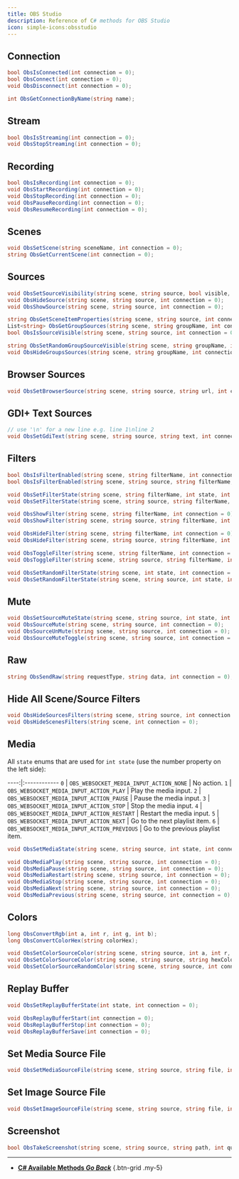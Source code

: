 ```yaml
---
title: OBS Studio
description: Reference of C# methods for OBS Studio
icon: simple-icons:obsstudio
---
```


## Connection
```csharp
bool ObsIsConnected(int connection = 0);
bool ObsConnect(int connection = 0);
void ObsDisconnect(int connection = 0);
```

```csharp
int ObsGetConnectionByName(string name);
```

## Stream
```csharp
bool ObsIsStreaming(int connection = 0);
void ObsStopStreaming(int connection = 0);
```

## Recording
```csharp
bool ObsIsRecording(int connection = 0);
void ObsStartRecording(int connection = 0);
void ObsStopRecording(int connection = 0);
void ObsPauseRecording(int connection = 0);
void ObsResumeRecording(int connection = 0);
```

## Scenes
```csharp
void ObsSetScene(string sceneName, int connection = 0);
string ObsGetCurrentScene(int connection = 0);
```

## Sources
```csharp
void ObsSetSourceVisibility(string scene, string source, bool visible, int connection = 0);
void ObsHideSource(string scene, string source, int connection = 0);
void ObsShowSource(string scene, string source, int connection = 0);

string ObsGetSceneItemProperties(string scene, string source, int connection = 0);
List<string> ObsGetGroupSources(string scene, string groupName, int connection = 0);
bool ObsIsSourceVisible(string scene, string source, int connection = 0);

string ObsSetRandomGroupSourceVisible(string scene, string groupName, int connection = 0);
void ObsHideGroupsSources(string scene, string groupName, int connection = 0);
```

## Browser Sources
```csharp
void ObsSetBrowserSource(string scene, string source, string url, int connection = 0);
```

## GDI+ Text Sources

```csharp
// use '\n' for a new line e.g. line 1\nline 2
void ObsSetGdiText(string scene, string source, string text, int connection = 0);
```

## Filters
```csharp
bool ObsIsFilterEnabled(string scene, string filterName, int connection = 0);
bool ObsIsFilterEnabled(string scene, string source, string filterName, int connection = 0);
```

```csharp
void ObsSetFilterState(string scene, string filterName, int state, int connection = 0);
void ObsSetFilterState(string scene, string source, string filterName, int state, int connection = 0);
```

```csharp
void ObsShowFilter(string scene, string filterName, int connection = 0);
void ObsShowFilter(string scene, string source, string filterName, int connection = 0);
```

```csharp
void ObsHideFilter(string scene, string filterName, int connection = 0);
void ObsHideFilter(string scene, string source, string filterName, int connection = 0);
```

```csharp
void ObsToggleFilter(string scene, string filterName, int connection = 0);
void ObsToggleFilter(string scene, string source, string filterName, int connection = 0);
```

```csharp
void ObsSetRandomFilterState(string scene, int state, int connection = 0);
void ObsSetRandomFilterState(string scene, string source, int state, int connection = 0);
```

## Mute
```csharp
void ObsSetSourceMuteState(string scene, string source, int state, int connection = 0);
void ObsSourceMute(string scene, string source, int connection = 0);
void ObsSourceUnMute(string scene, string source, int connection = 0);
void ObsSourceMuteToggle(string scene, string source, int connection = 0);
```

## Raw
```csharp
string ObsSendRaw(string requestType, string data, int connection = 0);
```

## Hide All Scene/Source Filters
```csharp
void ObsHideSourcesFilters(string scene, string source, int connection = 0);
void ObsHideScenesFilters(string scene, int connection = 0);
```

## Media
All `state` enums that are used for `int state` (use the number property on the left side):

----:|:------------
`0` | `OBS_WEBSOCKET_MEDIA_INPUT_ACTION_NONE` | No action.
`1` | `OBS_WEBSOCKET_MEDIA_INPUT_ACTION_PLAY` | Play the media input.
`2` | `OBS_WEBSOCKET_MEDIA_INPUT_ACTION_PAUSE` | Pause the media input.
`3` | `OBS_WEBSOCKET_MEDIA_INPUT_ACTION_STOP` | Stop the media input.
`4` | `OBS_WEBSOCKET_MEDIA_INPUT_ACTION_RESTART` | Restart the media input.
`5` | `OBS_WEBSOCKET_MEDIA_INPUT_ACTION_NEXT` | Go to the next playlist item.
`6` | `OBS_WEBSOCKET_MEDIA_INPUT_ACTION_PREVIOUS` | Go to the previous playlist item.

```csharp
void ObsSetMediaState(string scene, string source, int state, int connection = 0);
```

```csharp
void ObsMediaPlay(string scene, string source, int connection = 0);
void ObsMediaPause(string scene, string source, int connection = 0);
void ObsMediaRestart(string scene, string source, int connection = 0);
void ObsMediaStop(string scene, string source, int connection = 0);
void ObsMediaNext(string scene, string source, int connection = 0);
void ObsMediaPrevious(string scene, string source, int connection = 0);
```

## Colors
```csharp
long ObsConvertRgb(int a, int r, int g, int b);
long ObsConvertColorHex(string colorHex);
```

```csharp
void ObsSetColorSourceColor(string scene, string source, int a, int r, int g, int b, int connection = 0);
void ObsSetColorSourceColor(string scene, string source, string hexColor, int connection = 0);
void ObsSetColorSourceRandomColor(string scene, string source, int connection = 0);
```

## Replay Buffer
```csharp
void ObsSetReplayBufferState(int state, int connection = 0);
```

```csharp
void ObsReplayBufferStart(int connection = 0);
void ObsReplayBufferStop(int connection = 0);
void ObsReplayBufferSave(int connection = 0);
```

## Set Media Source File
```csharp
void ObsSetMediaSourceFile(string scene, string source, string file, int connection = 0);
```

## Set Image Source File
```csharp
void ObsSetImageSourceFile(string scene, string source, string file, int connection = 0);
```

## Screenshot
```csharp
bool ObsTakeScreenshot(string scene, string source, string path, int quality = -1, int connection = 0);
```

---

- [<i class="mdi mdi-chevron-left"></i> **C# Available Methods *Go Back***](/Sub-Actions/Code/CSharp/Available-Methods)
{.btn-grid .my-5}